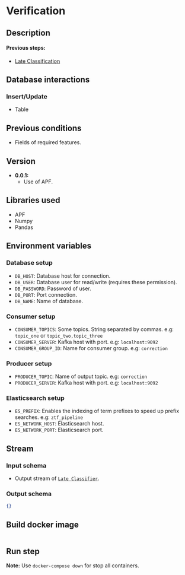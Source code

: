 # Verification

## Description


#### Previous steps: 
- [Late Classification](https://github.com/alercebroker/late_classification_step)

## Database interactions

### Insert/Update
- Table ` `

## Previous conditions

- Fields of required features.

## Version
- **0.0.1:** 
	- Use of APF.

## Libraries used
- APF
- Numpy
- Pandas

## Environment variables

### Database setup

- `DB_HOST`: Database host for connection.
- `DB_USER`: Database user for read/write (requires these permission).
- `DB_PASSWORD`: Password of user.
- `DB_PORT`: Port connection.
- `DB_NAME`: Name of database.

### Consumer setup

- `CONSUMER_TOPICS`: Some topics. String separated by commas. e.g: `topic_one` or `topic_two,topic_three`
- `CONSUMER_SERVER`: Kafka host with port. e.g: `localhost:9092`
- `CONSUMER_GROUP_ID`: Name for consumer group. e.g: `correction`

### Producer setup

- `PRODUCER_TOPIC`: Name of output topic. e.g: `correction`
- `PRODUCER_SERVER`: Kafka host with port. e.g: `localhost:9092`

### Elasticsearch setup
- `ES_PREFIX`: Enables the indexing of term prefixes to speed up prefix searches. e.g: `ztf_pipeline`
- `ES_NETWORK_HOST`: Elasticsearch host.
- `ES_NETWORK_PORT`: Elasticsearch port.

## Stream

### Input schema
- Output stream of  [`Late Classifier`](https://github.com/alercebroker/late_classification_step#output-schema).

### Output schema
```json
{}
```

## Build docker image


```bash
```

## Run step


**Note:** Use `docker-compose down` for stop all containers.
